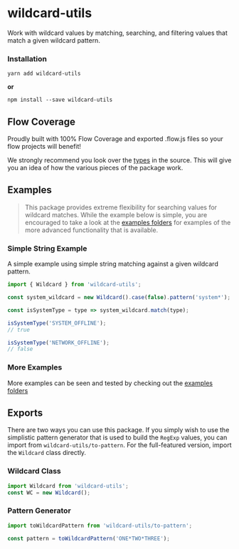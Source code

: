 # wildcard-utils

Work with wildcard values by matching, searching, and filtering values that
match a given wildcard pattern.

### Installation

```
yarn add wildcard-utils
```

**or**

```
npm install --save wildcard-utils
```

## Flow Coverage

Proudly built with 100% Flow Coverage and exported .flow.js files so your flow
projects will benefit!

We strongly recommend you look over the
[types](https://github.com/Dash-OS/wildcard-utils/tree/master/src/types.js) in
the source. This will give you an idea of how the various pieces of the package
work.

## Examples

> This package provides extreme flexibility for searching values for wildcard
> matches. While the example below is simple, you are encouraged to take a look
> at the
> [examples folders](https://github.com/Dash-OS/wildcard-utils/tree/master/examples)
> for examples of the more advanced functionality that is available.

### Simple String Example

A simple example using simple string matching against a given wildcard pattern.

```js
import { Wildcard } from 'wildcard-utils';

const system_wildcard = new Wildcard().case(false).pattern('system*');

const isSystemType = type => system_wildcard.match(type);

isSystemType('SYSTEM_OFFLINE');
// true

isSystemType('NETWORK_OFFLINE');
// false
```

### More Examples

More examples can be seen and tested by checking out the
[examples folders](https://github.com/Dash-OS/wildcard-utils/tree/master/examples)

## Exports

There are two ways you can use this package. If you simply wish to use the
simplistic pattern generator that is used to build the `RegExp` values, you can
import from `wildcard-utils/to-pattern`. For the full-featured version, import
the `Wildcard` class directly.

### Wildcard Class

```js
import Wildcard from 'wildcard-utils';
const WC = new Wildcard();
```

### Pattern Generator

```js
import toWildcardPattern from 'wildcard-utils/to-pattern';

const pattern = toWildcardPattern('ONE*TWO*THREE');
```
